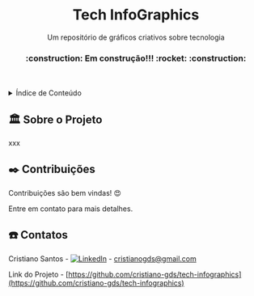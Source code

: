 <div align="center">
  <h1 align="center">Tech InfoGraphics</h3>
  <p align="center">
    Um repositório de gráficos criativos sobre tecnologia
  </p>
  <h3>:construction: Em construção!!! :rocket:  :construction:</h6>
  <br />
</div>

<br />
<details>
  <summary>Índice de Conteúdo</summary>
  <ol>
    <li><a href="#sobre-o-projeto">Sobre o Projeto</a></li>
    <li><a href="#contribuicoes">Contribuições</a></li>
    <li><a href="#contatos">Contatos</a></li>
  </ol>
</details>

## :classical_building: Sobre o Projeto

xxx

## :black_nib: Contribuições

Contribuições são bem vindas! :heart_eyes:

Entre em contato para mais detalhes.

## :phone: Contatos

Cristiano Santos - <a href="https://www.linkedin.com/in/cristianogds/" target="_blank"><img src="https://img.shields.io/badge/LinkedIn-%230077B5.svg?&style=flat-square&logo=linkedin&logoColor=white" alt="LinkedIn"></a> - cristianogds@gmail.com

Link do Projeto - [https://github.com/cristiano-gds/tech-infographics](https://github.com/cristiano-gds/tech-infographics)
